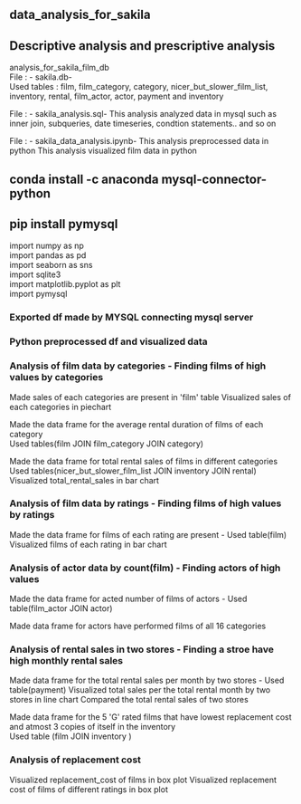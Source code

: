 ## data_analysis_for_sakila
## Descriptive analysis and prescriptive analysis

analysis_for_sakila_film_db <br />
File : - sakila.db- <br />
Used tables : film, film_category, category, nicer_but_slower_film_list, inventory, rental, film_actor, actor, payment and inventory <br />

File : - sakila_analysis.sql-
This analysis analyzed data in mysql such as inner join, subqueries, date timeseries, condtion statements..
and so on

File : - sakila_data_analysis.ipynb-
This analysis preprocessed data in python
This analysis visualized film data in python

## conda install -c anaconda mysql-connector-python
## pip install pymysql

import numpy as np <br/>
import pandas as pd <br/>
import seaborn as sns <br/>
import sqlite3 <br/>
import matplotlib.pyplot as plt <br/>
import pymysql <br/>


### Exported df made by MYSQL connecting mysql server
### Python preprocessed df and visualized data


### Analysis of film data by categories - Finding films of high values by categories
Made sales of each categories are present in 'film' table
Visualized sales of each categories in piechart

Made the data frame for the average rental duration of films of each category  <br/>
Used tables(film JOIN film_category JOIN category)<br/>

Made the data frame for total rental sales of films in different categories  <br/>
Used tables(nicer_but_slower_film_list JOIN inventory JOIN rental)<br/>
Visualized total_rental_sales in bar chart<br/>

### Analysis of film data by ratings - Finding films of high values by ratings
Made the data frame for films of each rating are present  - Used table(film)
Visualized films of each rating in bar chart

### Analysis of actor data by count(film) - Finding actors of high values
Made the data frame for acted number of films of actors - Used table(film_actor JOIN actor)

Made data frame for actors have performed films of all 16 categories

### Analysis of rental sales in two stores - Finding a stroe have high monthly rental sales
Made data frame for the total rental sales per month by two stores  - Used table(payment)
Visualized total sales per the total rental month by two stores in line chart
Compared the total rental sales of two stores

Made data frame for the 5 'G' rated films that have lowest replacement cost and atmost 3 copies of itself in the inventory<br/>
Used table (film JOIN inventory )

### Analysis of replacement cost
Visualized replacement_cost of films in box plot
Visualized replacement cost of films of different ratings in box plot



